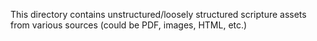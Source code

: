 This directory contains unstructured/loosely structured scripture assets from various sources (could be PDF, images, HTML, etc.)